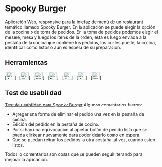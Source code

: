 # Spooky Burger 
Aplicación Web, responsive para la intefaz de menú de un restaurant temático llamado Spooky Burger.
En la aplicación se puede elegir la opción de la cocina o de toma de pedidos. En la toma de pedidos podemos elegir el mesere, mesa y luego los items de la orden, esta es luego enviada a la pestaña de la cocina que contiene los pedidos, los cuales puede, la cocina, identificar como listos o aun es espera de su preparación. 

## Herramientas
[<img src="https://img.shields.io/badge/Accesibilidad%20-EF2D5E" alt="Accesibilidad" title="Accesibilidad" height="25" />]
&nbsp;
[<img src="https://img.shields.io/badge/Firebase-282C34?logo=firebase&logoColor=FFCA28" alt="Firebase logo" title="Firebase" height="25" />]
&nbsp;
[<img src="https://img.shields.io/badge/ESLint-282C34?logo=eslint&logoColor=4B32C3" alt="ESLint logo" title="ESLint" height="25" />]
&nbsp;
[<img src="https://img.shields.io/badge/React-282C34?logo=react&logoColor=61DAFB" alt="React logo" title="React" height="25" />]
&nbsp;
[<img src="https://img.shields.io/badge/Sass-282C34?logo=sass&logoColor=CC6699" alt="Sass logo" title="Sass" height="25" />]
&nbsp;
[<img src="https://img.shields.io/badge/JavaScript-282C34?logo=javascript&logoColor=F7DF1E" alt="JavaScript logo" title="JavaScript" height="25" />]
&nbsp;
[<img src="https://img.shields.io/badge/GitHub-282C34?logo=github&logoColor=lightgrey" alt="GitHub logo" title="GitHub" height="25" />]

## Test de usabilidad
[Test de usabilidad para Spooky Burger](https://www.loom.com/share/aec36cfec60d4206b1355fa2e7924a26)
Algunos comentarios fueron:
- Agregar una forma de eliminar el pedido una vez en la pestaña de cocina.
- Edición del pedido en la pestaña de cocina.
- Por si hay una equivocación al apretar botón de pedido listo que se pueda clickear nuevamente para poder dejarlo como en espera.
- Que se puedan retirar los pedidos, a otra pestaña tal vez, cuando esten listos. 

Todos lo comentarios son cosas que se pueden seguir iterando para mejorar la aplicación. 